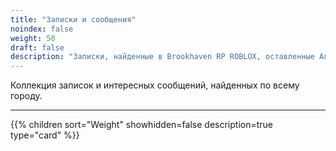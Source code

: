 ```yaml
---
title: "Записки и сообщения"
noindex: false
weight: 50
draft: false
description: "Записки, найденные в Brookhaven RP ROBLOX, оставленные Агентством, Мистером B, Мистером Brookhaven, Мэдисон и другими."
---
```


Коллекция записок и интересных сообщений, найденных по всему городу.

---

{{% children sort="Weight" showhidden=false description=true type="card" %}}

